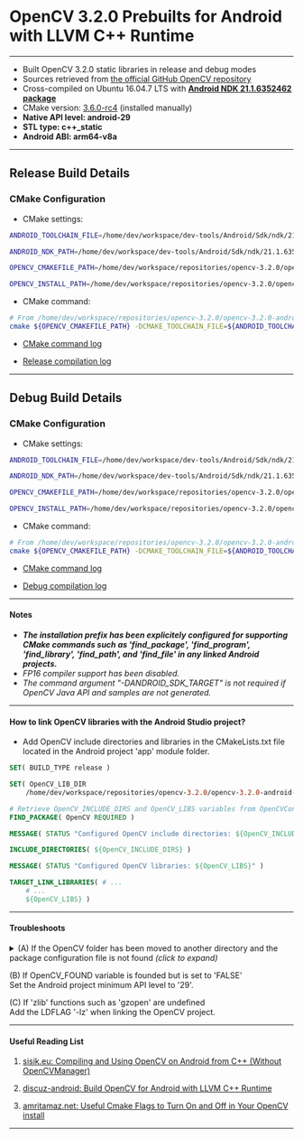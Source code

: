 # OpenCV 3.2.0 Prebuilts for Android with LLVM C++ Runtime 
---
- Built OpenCV 3.2.0 static libraries in release and debug modes
- Sources retrieved from [the official GitHub OpenCV repository]( https://github.com/opencv/opencv/archive/3.2.0.zip)
- Cross-compiled on Ubuntu 16.04.7 LTS with [**Android NDK 21.1.6352462 package**](https://github.com/android/ndk/wiki/Unsupported-Downloads)
- CMake version: [3.6.0-rc4](https://src.fedoraproject.org/lookaside/extras/cmake/cmake-3.6.0-rc4.tar.gz/) (installed manually)
- **Native API level: android-29**
- **STL type: c++_static**
- **Android ABI: arm64-v8a**
---
## Release Build Details

### CMake Configuration

- CMake settings:
```bash
ANDROID_TOOLCHAIN_FILE=/home/dev/workspace/dev-tools/Android/Sdk/ndk/21.1.6352462/build/cmake/android.toolchain.cmake
```
```bash
ANDROID_NDK_PATH=/home/dev/workspace/dev-tools/Android/Sdk/ndk/21.1.6352462
```
```bash
OPENCV_CMAKEFILE_PATH=/home/dev/workspace/repositories/opencv-3.2.0/opencv-3.2.0
```
```bash
OPENCV_INSTALL_PATH=/home/dev/workspace/repositories/opencv-3.2.0/opencv-3.2.0-android-29-arm64-v8a/release
```
- CMake command:
```bash
# From /home/dev/workspace/repositories/opencv-3.2.0/opencv-3.2.0-android-25-arm64-v8a/release
cmake ${OPENCV_CMAKEFILE_PATH} -DCMAKE_TOOLCHAIN_FILE=${ANDROID_TOOLCHAIN_FILE} -DANDROID_NDK=${ANDROID_NDK_PATH} -DANDROID_NATIVE_API_LEVEL=android-29 -DBUILD_JAVA=OFF -DBUILD_ANDROID_EXAMPLES=ON -DBUILD_ANDROID_PROJECTS=ON -DANDROID_STL=c++_static -DBUILD_SHARED_LIBS=OFF -DCMAKE_INSTALL_PREFIX:PATH=${OPENCV_INSTALL_PATH} -DANDROID_ABI=arm64-v8a -DOPENCV_FP16_DISABLE=ON -DCMAKE_BUILD_TYPE=Release
```
+ [CMake command log](logs/release_build_configuration.md)

+ [Release compilation log](logs/release_build_compilation.md)

---
## Debug Build Details

### CMake Configuration

- CMake settings:
```bash
ANDROID_TOOLCHAIN_FILE=/home/dev/workspace/dev-tools/Android/Sdk/ndk/21.1.6352462/build/cmake/android.toolchain.cmake
```
```bash
ANDROID_NDK_PATH=/home/dev/workspace/dev-tools/Android/Sdk/ndk/21.1.6352462
```
```bash
OPENCV_CMAKEFILE_PATH=/home/dev/workspace/repositories/opencv-3.2.0/opencv-3.2.0
```
```bash
OPENCV_INSTALL_PATH=/home/dev/workspace/repositories/opencv-3.2.0/opencv-3.2.0-android-29-arm64-v8a/debug
```

- CMake command:
```bash
# From /home/dev/workspace/repositories/opencv-3.2.0/opencv-3.2.0-android-25-arm64-v8a/debug
cmake ${OPENCV_CMAKEFILE_PATH} -DCMAKE_TOOLCHAIN_FILE=${ANDROID_TOOLCHAIN_FILE} -DANDROID_NDK=${ANDROID_NDK_PATH} -DANDROID_NATIVE_API_LEVEL=android-29 -DBUILD_JAVA=OFF -DBUILD_ANDROID_EXAMPLES=ON -DBUILD_ANDROID_PROJECTS=ON -DANDROID_STL=c++_static -DBUILD_SHARED_LIBS=OFF -DCMAKE_INSTALL_PREFIX:PATH=${OPENCV_INSTALL_PATH} -DANDROID_ABI=arm64-v8a -DOPENCV_FP16_DISABLE=ON -DCMAKE_BUILD_TYPE=Debug
```
+ [CMake command log](logs/debug_build_configuration.md)

+ [Debug compilation log](logs/debug_build_compilation.md)

---
#### Notes

+ ***The installation prefix has been explicitely configured for supporting CMake commands such as 'find_package', 'find_program', 'find_library', 'find_path', and 'find_file' in any linked Android projects.***
+ *FP16 compiler support has been disabled.*
+ *The command argument "-DANDROID_SDK_TARGET" is not required if OpenCV Java API and samples are not generated.*
---
#### How to link OpenCV libraries with the Android Studio project?
+ Add OpenCV include directories and libraries in the CMakeLists.txt file located in the Android project 'app' module folder.

```cmake
SET( BUILD_TYPE release )

SET( OpenCV_LIB_DIR
    /home/dev/workspace/repositories/opencv-3.2.0/opencv-3.2.0-android-29-arm64-v8a/${BUILD_TYPE} )

# Retrieve OpenCV_INCLUDE_DIRS and OpenCV_LIBS variables from OpenCVConfig.cmake
FIND_PACKAGE( OpenCV REQUIRED )

MESSAGE( STATUS "Configured OpenCV include directories: ${OpenCV_INCLUDE_DIRS}" )

INCLUDE_DIRECTORIES( ${OpenCV_INCLUDE_DIRS} )

MESSAGE( STATUS "Configured OpenCV libraries: ${OpenCV_LIBS}" )

TARGET_LINK_LIBRARIES( # ...
    # ...
    ${OpenCV_LIBS} )
```

---

#### Troubleshoots

<details>
<summary>(A) If the OpenCV folder has been moved to another directory and the package configuration file is not found <i>(click to expand)</i></summary>

+ Option 1: Re-edit configured OpenCV_INCLUDE_DIRS variable in OpenCVConfig.cmake.
+ Option 2: Add OpenCV include directories and libraries in the CMakeLists.txt file manually.
```cmake
SET( BUILD_TYPE release )

SET( OpenCV_ROOT_DIR /home/dev/workspace/repositories/opencv-3.2.0/ )

SET( OpenCV_LIB_DIR
    ${OpenCV_ROOT_DIR}/opencv-3.2.0-android-29-arm64-v8a/${BUILD_TYPE}/lib/arm64-v8a )

SET( OpenCV_INCLUDE_DIRS 
    ${OpenCV_ROOT_DIR}/opencv-3.2.0-android-29-arm64-v8a/${BUILD_TYPE} 
    ${OpenCV_ROOT_DIR}/opencv-3.2.0/include 
    ${OpenCV_ROOT_DIR}/opencv-3.2.0/include/opencv 
    ${OpenCV_ROOT_DIR}/opencv-3.2.0/modules/core/include 
    ${OpenCV_ROOT_DIR}/opencv-3.2.0/modules/flann/include 
    ${OpenCV_ROOT_DIR}/opencv-3.2.0/modules/imgproc/include 
    ${OpenCV_ROOT_DIR}/opencv-3.2.0/modules/ml/include
    ${OpenCV_ROOT_DIR}/opencv-3.2.0/modules/photo/include 
    ${OpenCV_ROOT_DIR}/opencv-3.2.0/modules/video/include 
    ${OpenCV_ROOT_DIR}/opencv-3.2.0/modules/imgcodecs/include
    ${OpenCV_ROOT_DIR}/opencv-3.2.0/modules/shape/include 
    ${OpenCV_ROOT_DIR}/opencv-3.2.0/modules/videoio/include 
    ${OpenCV_ROOT_DIR}/opencv-3.2.0/modules/highgui/include 
    ${OpenCV_ROOT_DIR}/opencv-3.2.0/modules/objdetect/include 
    ${OpenCV_ROOT_DIR}/opencv-3.2.0/modules/superres/include 
    ${OpenCV_ROOT_DIR}/opencv-3.2.0/modules/ts/include 
    ${OpenCV_ROOT_DIR}/opencv-3.2.0/modules/features2d/include 
    ${OpenCV_ROOT_DIR}/opencv-3.2.0/modules/calib3d/include 
    ${OpenCV_ROOT_DIR}/opencv-3.2.0/modules/stitching/include 
    ${OpenCV_ROOT_DIR}/opencv-3.2.0/modules/videostab/include )

MESSAGE( STATUS "Configured OpenCV include directories: ${OpenCV_INCLUDE_DIRS}" )

INCLUDE_DIRECTORIES( ${OpenCV_INCLUDE_DIRS} )

MESSAGE( STATUS "Configured OpenCV libraries: ${OpenCV_LIBS}" )

TARGET_LINK_LIBRARIES( # ...
    # ...
    ${OpenCV_LIBS} )

TARGET_LINK_LIBRARIES( # ...
    # ...
    # Links OpenCV libraries to the 
    # the target library
    ${OpenCV_LIB_DIR}/libopencv_calib3d.a
    ${OpenCV_LIB_DIR}/libopencv_core.a
    ${OpenCV_LIB_DIR}/libopencv_features2d.a
    ${OpenCV_LIB_DIR}/libopencv_flann.a
    ${OpenCV_LIB_DIR}/libopencv_highgui.a
    ${OpenCV_LIB_DIR}/libopencv_imgcodecs.a
    ${OpenCV_LIB_DIR}/libopencv_imgproc.a
    ${OpenCV_LIB_DIR}/libopencv_ml.a
    ${OpenCV_LIB_DIR}/libopencv_objdetect.a
    ${OpenCV_LIB_DIR}/libopencv_photo.a
    ${OpenCV_LIB_DIR}/libopencv_shape.a
    ${OpenCV_LIB_DIR}/libopencv_stitching.a
    ${OpenCV_LIB_DIR}/libopencv_superres.a
    ${OpenCV_LIB_DIR}/libopencv_video.a
    ${OpenCV_LIB_DIR}/libopencv_videoio.a
    ${OpenCV_LIB_DIR}/libopencv_videostab.a
    ${OpenCV_LIB_DIR}/../../3rdparty/lib/arm64-v8a/libIlmImf.a
    ${OpenCV_LIB_DIR}/../../3rdparty/lib/arm64-v8a/liblibjasper.a
    ${OpenCV_LIB_DIR}/../../3rdparty/lib/arm64-v8a/liblibjpeg.a
    ${OpenCV_LIB_DIR}/../../3rdparty/lib/arm64-v8a/liblibpng.a
    ${OpenCV_LIB_DIR}/../../3rdparty/lib/arm64-v8a/liblibtiff.a
    ${OpenCV_LIB_DIR}/../../3rdparty/lib/arm64-v8a/liblibwebp.a
    ${OpenCV_LIB_DIR}/../../3rdparty/lib/arm64-v8a/libtegra_hal.a )
```
</details> 

(B) If OpenCV_FOUND variable is founded but is set to 'FALSE'\
Set the Android project minimum API level to '29'.

(C) If 'zlib' functions such as 'gzopen' are undefined\
Add the LDFLAG '-lz' when linking the OpenCV project. 

---

#### Useful Reading List

1. [sisik.eu: Compiling and Using OpenCV on Android from C++ (Without OpenCVManager)](https://www.sisik.eu/blog/android/ndk/opencv-without-java)

2. [discuz-android: Build OpenCV for Android with LLVM C++ Runtime](https://discuz-android.blogspot.com/2017/10/build-opencv-for-android-with-llvm-c.html)

3. [amritamaz.net: Useful Cmake Flags to Turn On and Off in Your OpenCV install](http://amritamaz.net/blog/opencv-config)

---